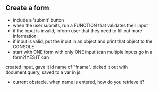 ## Create a form
- include a 'submit' button
- when the user submits, run a FUNCTION that validates their input
- if the input is invalid, inform user that they need to fill out more information.
- if input is valid, put the input in an object and print that object to the CONSOLE
- start with ONE form with only ONE input (can multiple inputs go in a form?)YES IT can

created input, gave it id name of "fname". picked it out with document.query, saved to a var in js.
- current obstacle. when name is entered, how do you retrieve it?
